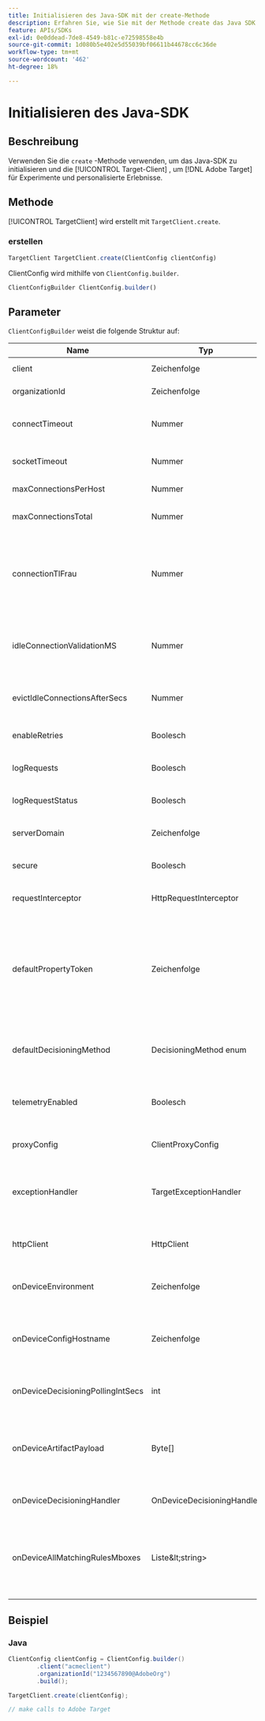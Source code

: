 ```yaml
---
title: Initialisieren des Java-SDK mit der create-Methode
description: Erfahren Sie, wie Sie mit der Methode create das Java SDK initialisieren und die [!UICONTROL TargetClient] , um [!DNL Adobe Target] für Experimente und personalisierte Erlebnisse.
feature: APIs/SDKs
exl-id: 0e0ddead-7de8-4549-b81c-e72598558e4b
source-git-commit: 1d080b5e402e5d55039bf06611b44678cc6c36de
workflow-type: tm+mt
source-wordcount: '462'
ht-degree: 18%

---
```


# Initialisieren des Java-SDK

## Beschreibung

Verwenden Sie die `create` -Methode verwenden, um das Java-SDK zu initialisieren und die [!UICONTROL Target-Client] , um [!DNL Adobe Target] für Experimente und personalisierte Erlebnisse.

## Methode

[!UICONTROL TargetClient] wird erstellt mit `TargetClient.create`.

### erstellen

```javascript {line-numbers="true"}
TargetClient TargetClient.create(ClientConfig clientConfig)
```

ClientConfig wird mithilfe von `ClientConfig.builder`.

```javascript {line-numbers="true"}
ClientConfigBuilder ClientConfig.builder()
```

## Parameter

`ClientConfigBuilder` weist die folgende Struktur auf:

| Name | Typ | Erforderlich | Standardeinstellung | Beschreibung |
| --- | --- | --- | --- | --- |
| client | Zeichenfolge | Ja | Keine | [!UICONTROL Target-Client-ID] |
| organizationId | Zeichenfolge | Ja | Keine | [!UICONTROL Experience Cloud-Organisations-ID] |
| connectTimeout | Nummer | Nein | 10000 | Zeitüberschreitung bei der Verbindung für alle Anforderungen in Millisekunden |
| socketTimeout | Nummer | Nein | 10000 | Socket-Timeout für alle Anforderungen in Millisekunden |
| maxConnectionsPerHost | Nummer | Nein | 100 | Max. Verbindungen pro [!DNL Target] Host |
| maxConnectionsTotal | Nummer | Nein | 200 | Max. Verbindungen einschließlich aller [!DNL Target] hosts |
| connectionTlFrau | Nummer | Nein | -1 | &quot;Gesamte Lebensdauer&quot;(TTL) definiert die maximale Lebensdauer persistenter Verbindungen in Millisekunden. Standardmäßig bleiben Verbindungen unbegrenzt aktiv |
| idleConnectionValidationMS | Nummer | Nein | 1000 | Inaktivitätszeitraum in Millisekunden, nach dem persistente Verbindungen vor der Wiederverwendung erneut validiert werden |
| evictIdleConnectionsAfterSecs | Nummer | Nein | 20 | Die Zeit in Sekunden, um inaktive Verbindungen aus dem Verbindungspool zu entfernen. |
| enableRetries | Boolesch | Nein | wahr | Automatische Wiederholungen für Socket-Timeouts (max. 4) |
| logRequests | Boolesch | Nein | false | Protokoll [!DNL Target] Anforderungen und Antworten im Debugging |
| logRequestStatus | Boolesch | Nein | false | Protokoll [!DNL Target] Antwortzeit, Status und URL |
| serverDomain | Zeichenfolge | Nein | `*client*.tt.omtrdc.net` | Überschreibt den standardmäßigen Hostnamen |
| secure | Boolesch | Nein | wahr | Nicht festgelegt zur Erzwingung des HTTP-Schemas |
| requestInterceptor | HttpRequestInterceptor | Nein | Null | Benutzerdefinierten Anforderungsauslöser hinzufügen |
| defaultPropertyToken | Zeichenfolge | Nein | Keine | Legt das standardmäßige Eigenschafts-Token für jede `getOffers` aufrufen. **Für geräteübergreifende Entscheidungen**, lädt das SDK nur das Artefakt herunter, das die qualifizierten Aktivitäten für das Eigenschafts-Token enthält, das in `defaultPropertyToken` |
| defaultDecisioningMethod | DecisioningMethod enum | Nein | SERVER_SIDE | Muss auf ON_DEVICE oder HYBRID gesetzt werden, um die Entscheidungsfindung auf dem Gerät zu ermöglichen |
| telemetryEnabled | Boolesch | Nein | wahr | Ermöglicht Kunden, die zusätzliche Datenerfassung bei Anfragen an abzuwählen. [!DNL Target] Server |
| proxyConfig | ClientProxyConfig | Nein | Keine | Ermöglicht es dem Client, eigene Proxy-Details anzugeben |
| exceptionHandler | TargetExceptionHandler | Nein | Keine | Kann zur Implementierung der benutzerdefinierten Ausnahmebehandlung während der Regelverarbeitung verwendet werden |
| httpClient | HttpClient | Nein | Keine | Ermöglicht Benutzern, die [!DNL Target] HTTP-Client mit benutzerdefiniertem HTTP-Client |
| onDeviceEnvironment | Zeichenfolge | Nein | production | Kann verwendet werden, um eine andere On-Device-Umgebung anzugeben, z. B. Staging |
| onDeviceConfigHostname | Zeichenfolge | Nein | `assets.adobetarget.com` | Kann verwendet werden, um einen anderen Host zum Herunterladen der auf dem Gerät befindlichen Entscheidungsartefaktdatei anzugeben |
| onDeviceDecisioningPollingIntSecs | int | Nein | 300 (5 Minuten) | Anzahl der Sekunden zwischen Abrufen der auf dem Gerät befindlichen Entscheidungsartefaktdatei |
| onDeviceArtifactPayload | Byte[] | Nein | Keine | Bietet eine geräteübergreifende Entscheidungsfindung mit vorheriger Artefakt-Payload, um eine sofortige Ausführung zu ermöglichen |
| onDeviceDecisioningHandler | OnDeviceDecisioningHandler | Nein | Keine | Registriert Callbacks für on-device-Entscheidungsereignisse |
| onDeviceAllMatchingRulesMboxes | Liste\&lt;string> | Nein | Keine | Ermöglicht Benutzern, Mboxes anzugeben, für die bei der geräteübergreifenden Entscheidung der gesamte übereinstimmende Regelinhalt zurückgegeben wird |

## Beispiel

### Java

```java {line-numbers="true"}
ClientConfig clientConfig = ClientConfig.builder()
        .client("acmeclient")
        .organizationId("1234567890@AdobeOrg")
        .build();

TargetClient.create(clientConfig);

// make calls to Adobe Target
```
